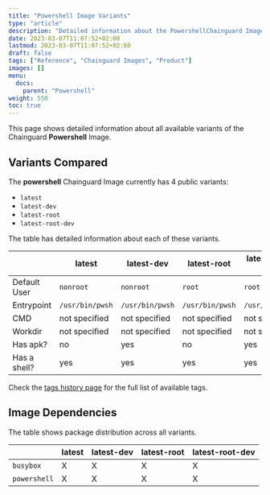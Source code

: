```yaml
---
title: "Powershell Image Variants"
type: "article"
description: "Detailed information about the PowershellChainguard Image variants"
date: 2023-03-07T11:07:52+02:00
lastmod: 2023-03-07T11:07:52+02:00
draft: false
tags: ["Reference", "Chainguard Images", "Product"]
images: []
menu:
  docs:
    parent: "Powershell"
weight: 550
toc: true
---
```


This page shows detailed information about all available variants of the Chainguard **Powershell** Image.

## Variants Compared
The **powershell** Chainguard Image currently has 4 public variants: 

- `latest`
- `latest-dev`
- `latest-root`
- `latest-root-dev`

The table has detailed information about each of these variants.

|              | latest          | latest-dev      | latest-root     | latest-root-dev |
|--------------|-----------------|-----------------|-----------------|-----------------|
| Default User | `nonroot`       | `nonroot`       | `root`          | `root`          |
| Entrypoint   | `/usr/bin/pwsh` | `/usr/bin/pwsh` | `/usr/bin/pwsh` | `/usr/bin/pwsh` |
| CMD          | not specified   | not specified   | not specified   | not specified   |
| Workdir      | not specified   | not specified   | not specified   | not specified   |
| Has apk?     | no              | yes             | no              | yes             |
| Has a shell? | yes             | yes             | yes             | yes             |

Check the [tags history page](/chainguard/chainguard-images/reference/powershell/tags_history/) for the full list of available tags.
## Image Dependencies
The table shows package distribution across all variants.

|              | latest | latest-dev | latest-root | latest-root-dev |
|--------------|--------|------------|-------------|-----------------|
| `busybox`    | X      | X          | X           | X               |
| `powershell` | X      | X          | X           | X               |
